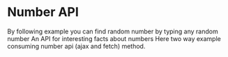 ﻿# Number API
By following example you can find random number by typing any random number 
An API for interesting facts about numbers
Here two way example consuming number api (ajax and fetch) method.
